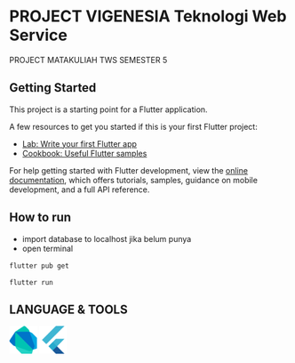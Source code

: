 # PROJECT VIGENESIA Teknologi Web Service

PROJECT MATAKULIAH TWS SEMESTER 5

## Getting Started

This project is a starting point for a Flutter application.

A few resources to get you started if this is your first Flutter project:

- [Lab: Write your first Flutter app](https://docs.flutter.dev/get-started/codelab)
- [Cookbook: Useful Flutter samples](https://docs.flutter.dev/cookbook)

For help getting started with Flutter development, view the
[online documentation](https://docs.flutter.dev/), which offers tutorials,
samples, guidance on mobile development, and a full API reference.

## How to run
- import database to localhost jika belum punya
- open terminal
```
flutter pub get
```
```
flutter run
```

## LANGUAGE & TOOLS

<p align="left">
  <img src="https://github.com/devicons/devicon/blob/master/icons/dart/dart-original.svg" alt="DART" width="50" height="50"/> 
  <img src="https://github.com/devicons/devicon/blob/master/icons/flutter/flutter-original.svg" alt="Flutter" width="50" height="50"/>
</p>
